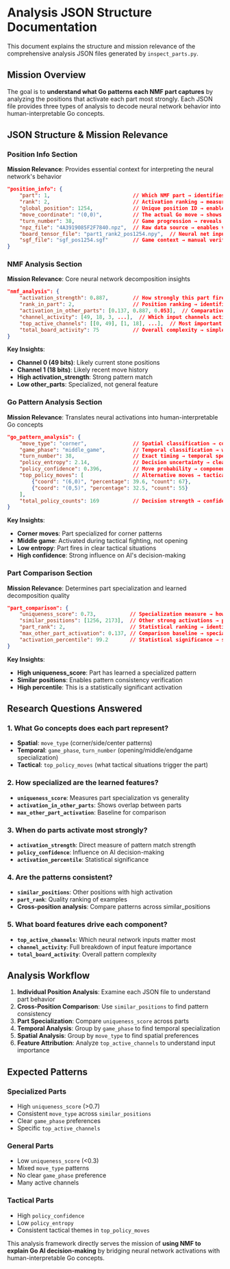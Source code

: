 # Analysis JSON Structure Documentation

This document explains the structure and mission relevance of the comprehensive analysis JSON files generated by `inspect_parts.py`.

## Mission Overview

The goal is to **understand what Go patterns each NMF part captures** by analyzing the positions that activate each part most strongly. Each JSON file provides three types of analysis to decode neural network behavior into human-interpretable Go concepts.

## JSON Structure & Mission Relevance

### **Position Info Section**
**Mission Relevance**: Provides essential context for interpreting the neural network's behavior

```json
"position_info": {
    "part": 1,                           // Which NMF part → identifies what we're analyzing
    "rank": 2,                           // Activation ranking → measures pattern strength
    "global_position": 1254,             // Unique position ID → enables cross-referencing
    "move_coordinate": "(0,0)",          // The actual Go move → shows tactical decision
    "turn_number": 38,                   // Game progression → reveals temporal patterns
    "npz_file": "4A3919085F2F7840.npz",  // Raw data source → enables verification
    "board_tensor_file": "part1_rank2_pos1254.npy",  // Neural net input → low-level analysis
    "sgf_file": "sgf_pos1254.sgf"        // Game context → manual verification
}
```

### **NMF Analysis Section** 
**Mission Relevance**: Core neural network decomposition insights

```json
"nmf_analysis": {
    "activation_strength": 0.887,        // How strongly this part fired → pattern relevance
    "rank_in_part": 2,                   // Position ranking → identifies best examples
    "activation_in_other_parts": [0.137, 0.887, 0.053],  // Comparative levels → specialization vs overlap
    "channel_activity": [49, 18, 3, ...],  // Which input channels active → board features responded to
    "top_active_channels": [[0, 49], [1, 18], ...],  // Most important features → specific Go elements
    "total_board_activity": 75           // Overall complexity → simple vs complex patterns
}
```

**Key Insights**:
- **Channel 0 (49 bits)**: Likely current stone positions
- **Channel 1 (18 bits)**: Likely recent move history  
- **High activation_strength**: Strong pattern match
- **Low other_parts**: Specialized, not general feature

### **Go Pattern Analysis Section**
**Mission Relevance**: Translates neural activations into human-interpretable Go concepts

```json
"go_pattern_analysis": {
    "move_type": "corner",               // Spatial classification → component's spatial preferences
    "game_phase": "middle_game",         // Temporal classification → when component activates
    "turn_number": 38,                   // Exact timing → temporal specialization
    "policy_entropy": 2.14,              // Decision uncertainty → clear vs ambiguous situations
    "policy_confidence": 0.396,          // Move probability → component's influence on decisions
    "top_policy_moves": [                // Alternative moves → tactical context recognized
        {"coord": "(6,0)", "percentage": 39.6, "count": 67},
        {"coord": "(0,5)", "percentage": 32.5, "count": 55}
    ],
    "total_policy_counts": 169           // Decision strength → confidence level
}
```

**Key Insights**:
- **Corner moves**: Part specialized for corner patterns
- **Middle game**: Activated during tactical fighting, not opening
- **Low entropy**: Part fires in clear tactical situations
- **High confidence**: Strong influence on AI's decision-making

### **Part Comparison Section**
**Mission Relevance**: Determines part specialization and learned decomposition quality

```json
"part_comparison": {
    "uniqueness_score": 0.73,           // Specialization measure → how unique this part is
    "similar_positions": [1256, 2173],  // Other strong activations → pattern consistency
    "part_rank": 2,                     // Statistical ranking → identifies best examples
    "max_other_part_activation": 0.137, // Comparison baseline → specialization context
    "activation_percentile": 99.2       // Statistical significance → separates signal from noise
}
```

**Key Insights**:
- **High uniqueness_score**: Part has learned a specialized pattern
- **Similar positions**: Enables pattern consistency verification
- **High percentile**: This is a statistically significant activation

## Research Questions Answered

### 1. **What Go concepts does each part represent?**
- **Spatial**: `move_type` (corner/side/center patterns)
- **Temporal**: `game_phase`, `turn_number` (opening/middle/endgame specialization)
- **Tactical**: `top_policy_moves` (what tactical situations trigger the part)

### 2. **How specialized are the learned features?**
- **`uniqueness_score`**: Measures part specialization vs generality
- **`activation_in_other_parts`**: Shows overlap between parts
- **`max_other_part_activation`**: Baseline for comparison

### 3. **When do parts activate most strongly?**
- **`activation_strength`**: Direct measure of pattern match strength
- **`policy_confidence`**: Influence on AI decision-making
- **`activation_percentile`**: Statistical significance

### 4. **Are the patterns consistent?**
- **`similar_positions`**: Other positions with high activation
- **`part_rank`**: Quality ranking of examples
- **Cross-position analysis**: Compare patterns across similar_positions

### 5. **What board features drive each component?**
- **`top_active_channels`**: Which neural network inputs matter most
- **`channel_activity`**: Full breakdown of input feature importance
- **`total_board_activity`**: Overall pattern complexity

## Analysis Workflow

1. **Individual Position Analysis**: Examine each JSON file to understand part behavior
2. **Cross-Position Comparison**: Use `similar_positions` to find pattern consistency  
3. **Part Specialization**: Compare `uniqueness_score` across parts
4. **Temporal Analysis**: Group by `game_phase` to find temporal specialization
5. **Spatial Analysis**: Group by `move_type` to find spatial preferences
6. **Feature Attribution**: Analyze `top_active_channels` to understand input importance

## Expected Patterns

### **Specialized Parts**
- High `uniqueness_score` (>0.7)
- Consistent `move_type` across `similar_positions`
- Clear `game_phase` preferences
- Specific `top_active_channels`

### **General Parts**  
- Low `uniqueness_score` (<0.3)
- Mixed `move_type` patterns
- No clear `game_phase` preference
- Many active channels

### **Tactical Parts**
- High `policy_confidence`
- Low `policy_entropy` 
- Consistent tactical themes in `top_policy_moves`

This analysis framework directly serves the mission of **using NMF to explain Go AI decision-making** by bridging neural network activations with human-interpretable Go concepts. 